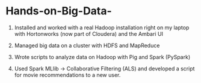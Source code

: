 # Hands-on-Big-Data-

1) Installed and worked with a real Hadoop installation right on my laptop with Hortonworks (now part of Cloudera) and the Ambari UI

2) Managed big data on a cluster with HDFS and MapReduce

3) Wrote scripts to analyze data on Hadoop with Pig and Spark (PySpark)

4) Used Spark MLlib -> Collaborative Filtering (ALS) and developed a script for movie recommendations to a new user. 

